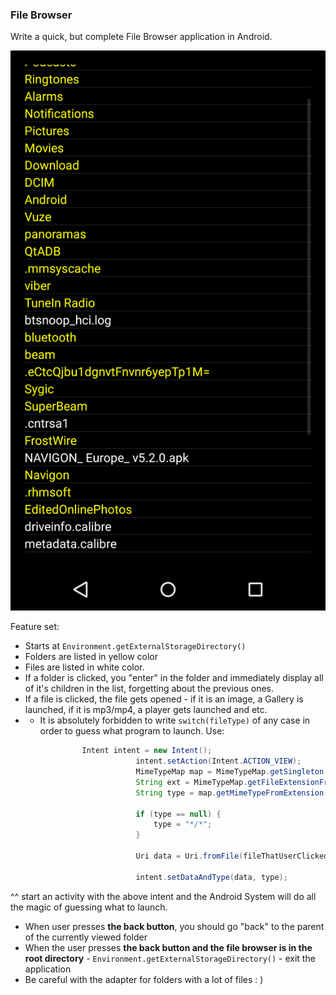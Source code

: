 ### File Browser

Write a quick, but complete File Browser application in Android.

![shot](https://raw.githubusercontent.com/HackBulgaria/Android-1/master/week6/4-FileBrowser/shot.png)

Feature set:
- Starts at `Environment.getExternalStorageDirectory()`
- Folders are listed in yellow color
- Files are listed in white color.
- If a folder is clicked, you "enter" in the folder and immediately display all of it's children in the list, forgetting about the previous ones.
- If a file is clicked, the file gets opened - if it is an image, a Gallery is launched, if it is mp3/mp4, a player gets launched and etc.
- - It is absolutely forbidden to write `switch(fileType)` of any case in order to guess what program to launch. Use:
``` java
			    Intent intent = new Intent();
                            intent.setAction(Intent.ACTION_VIEW);
                            MimeTypeMap map = MimeTypeMap.getSingleton();
                            String ext = MimeTypeMap.getFileExtensionFromUrl(files[position].getName());
                            String type = map.getMimeTypeFromExtension(ext);

                            if (type == null) {
                                type = "*/*";
                            }

                            Uri data = Uri.fromFile(fileThatUserClickedOn);

                            intent.setDataAndType(data, type);
``` 
^^ start an activity with the above intent and the Android System will do all the magic of guessing what to launch.
- When user presses **the back button**, you should go "back" to the parent of the currently viewed folder
- When the user presses **the back button and the file browser is in the root directory** - `Environment.getExternalStorageDirectory()` - exit the application
- Be careful with the adapter for folders with a lot of files : ) 


